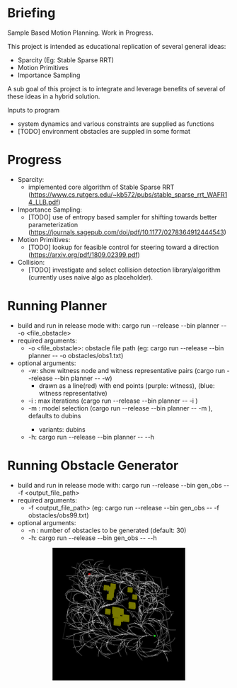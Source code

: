# Briefing
Sample Based Motion Planning. Work in Progress.

This project is intended as educational replication of several general ideas:
- Sparcity (Eg: Stable Sparse RRT)
- Motion Primitives
- Importance Sampling

A sub goal of this project is to integrate and leverage benefits of several of these ideas in a hybrid solution.

Inputs to program
- system dynamics and various constraints are supplied as functions
- [TODO] environment obstacles are suppled in some format

# Progress
- Sparcity:
  - implemented core algorithm of Stable Sparse RRT (https://www.cs.rutgers.edu/~kb572/pubs/stable_sparse_rrt_WAFR14_LLB.pdf)
- Importance Sampling:
  - [TODO] use of entropy based sampler for shifting towards better parameterization (https://journals.sagepub.com/doi/pdf/10.1177/0278364912444543)
- Motion Primitives:
  - [TODO] lookup for feasible control for steering toward a direction (https://arxiv.org/pdf/1809.02399.pdf)
- Collision:
  - [TODO] investigate and select collision detection library/algorithm (currently uses naive algo as placeholder).
  
# Running Planner
* build and run in release mode with: cargo run --release --bin planner -- -o <file_obstacle>
* required arguments:
  * -o <file_obstacle>: obstacle file path (eg: cargo run --release --bin planner -- -o obstacles/obs1.txt)
* optional arguments:
  * -w: show witness node and witness representative pairs (cargo run --release --bin planner -- -w)
      * drawn as a line(red) with end points (purple: witness), (blue: witness representative)
  * -i <N>: max iterations (cargo run --release --bin planner -- -i <N>)
  * -m <model>: model selection (cargo run --release --bin planner -- -m <model>), defaults to dubins
      * <model> variants: dubins
  * -h: cargo run --release --bin planner -- --h

# Running Obstacle Generator
* build and run in release mode with: cargo run --release --bin gen_obs -- -f <output_file_path>
* required arguments:
  * -f <output_file_path> (eg: cargo run --release --bin gen_obs -- -f obstacles/obs99.txt)
* optional arguments:
  * -n <N>: number of obstacles to be generated (default: 30)
  * -h: cargo run --release --bin gen_obs -- --h

<p align="center">
   <img src="images/screenshot0.png" alt="drawing" width="300" height="300"/>
</p>